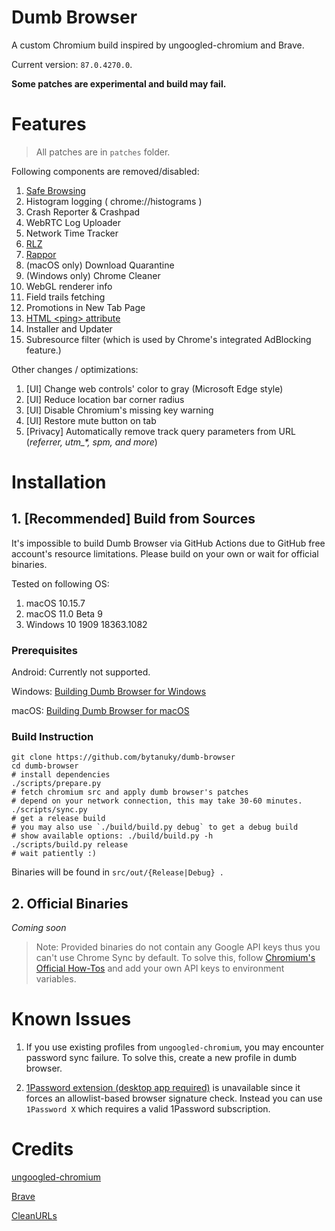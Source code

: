 # Dumb Browser
A custom Chromium build inspired by ungoogled-chromium and Brave.

Current version: `87.0.4270.0`.

**Some patches are experimental and build may fail.**

# Features

> All patches are in `patches` folder.

Following components are removed/disabled:
1. [Safe Browsing](https://safebrowsing.google.com)
2. Histogram logging ( chrome://histograms )
3. Crash Reporter & Crashpad
4. WebRTC Log Uploader
5. Network Time Tracker
6. [RLZ](https://blog.chromium.org/2010/06/in-open-for-rlz.html)
7. [Rappor](https://github.com/google/rappor)
8. (macOS only) Download Quarantine
10. (Windows only) Chrome Cleaner
11. WebGL renderer info
12. Field trails fetching
13. Promotions in New Tab Page
14. [HTML \<ping\> attribute](https://www.w3schools.com/tags/att_a_ping.asp)
16. Installer and Updater
17. Subresource filter (which is used by Chrome's integrated AdBlocking feature.)

Other changes / optimizations:
1. [UI] Change web controls' color to gray (Microsoft Edge style)
2. [UI] Reduce location bar corner radius
3. [UI] Disable Chromium's missing key warning
4. [UI] Restore mute button on tab
5. [Privacy] Automatically remove track query parameters from URL (*referrer, utm_\*, spm, and more*)

# Installation

## 1. [Recommended] Build from Sources

It's impossible to build Dumb Browser via GitHub Actions due to GitHub free account's resource limitations.
Please build on your own or wait for official binaries.

Tested on following OS:
1. macOS 10.15.7
2. macOS 11.0 Beta 9
3. Windows 10 1909 18363.1082

### Prerequisites

Android: Currently not supported.

Windows: [Building Dumb Browser for Windows](docs/windows.md)

macOS: [Building Dumb Browser for macOS](docs/macos.md)

### Build Instruction

```shell
git clone https://github.com/bytanuky/dumb-browser
cd dumb-browser
# install dependencies
./scripts/prepare.py
# fetch chromium src and apply dumb browser's patches
# depend on your network connection, this may take 30-60 minutes.
./scripts/sync.py
# get a release build
# you may also use `./build/build.py debug` to get a debug build
# show available options: ./build/build.py -h
./scripts/build.py release
# wait patiently :)
```

Binaries will be found in `src/out/{Release|Debug} .`

## 2. Official Binaries
*Coming soon*

> Note: Provided binaries do not contain any Google API keys thus you can't use Chrome Sync by default.
> To solve this, follow [Chromium's Official How-Tos](https://www.chromium.org/developers/how-tos/api-keys)
> and add your own API keys to environment variables.

# Known Issues

1. If you use existing profiles from `ungoogled-chromium`, you may encounter password sync failure. To solve this, create a new profile in dumb browser.

2. [1Password extension (desktop app required)](https://chrome.google.com/webstore/detail/1password-extension-deskt/aomjjhallfgjeglblehebfpbcfeobpgk) is unavailable since it forces an allowlist-based browser signature check. Instead you can use `1Password X` which requires a valid 1Password subscription.

# Credits

[ungoogled-chromium](https://github.com/Eloston/ungoogled-chromium)

[Brave](https://github.com/brave/brave-browser)

[CleanURLs](https://github.com/GlowPuff/CleanURLs)

